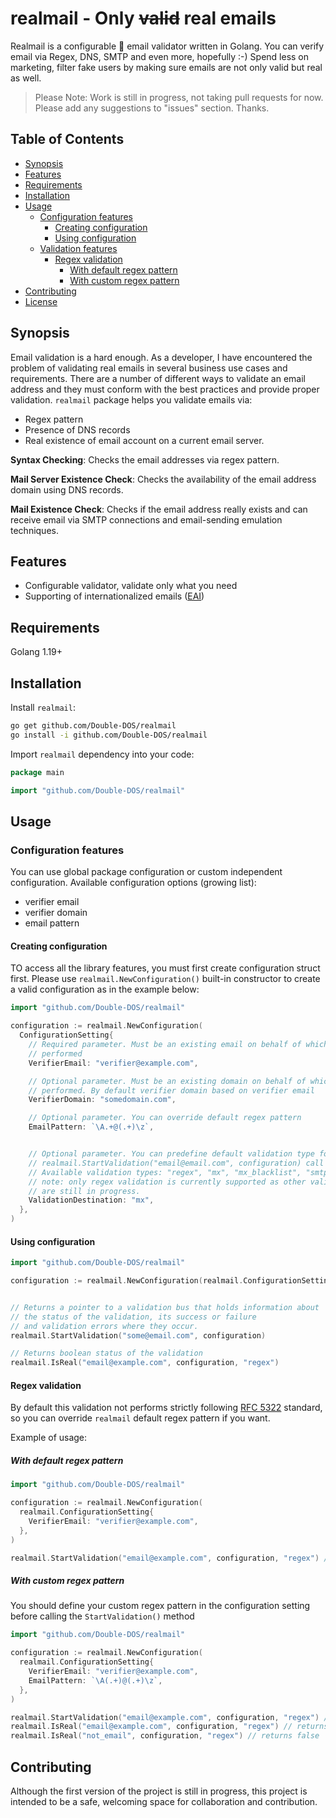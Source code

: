 # realmail - Only ~~valid~~ real emails

Realmail is a configurable 📨 email validator written in Golang.
You can verify email via Regex, DNS, SMTP and even more, hopefully :-)
Spend less on marketing, filter fake users by making sure emails are not only valid but real as well.

> Please Note: Work is still in progress, not taking pull requests for now. Please add any suggestions to "issues" section. Thanks.

## Table of Contents

- [Synopsis](#synopsis)
- [Features](#features)
- [Requirements](#requirements)
- [Installation](#installation)
- [Usage](#usage)
  - [Configuration features](#configuration-features)
    - [Creating configuration](#creating-configuration)
    - [Using configuration](#using-configuration)
  - [Validation features](#validation-features)
    - [Regex validation](#regex-validation)
      - [With default regex pattern](#with-default-regex-pattern)
      - [With custom regex pattern](#with-custom-regex-pattern)
- [Contributing](#contributing)
- [License](#license)
<!-- - [Code of Conduct](#code-of-conduct)
- [Credits](#credits)
- [Versioning](#versioning)
- [Changelog](CHANGELOG.md) -->

## Synopsis

Email validation is a hard enough. As a developer, I have encountered the problem of validating real emails in several business use cases and requirements. There are a number of different ways to validate an email address and they must conform with the best practices and provide proper validation. `realmail` package helps you validate emails via:

- Regex pattern
- Presence of DNS records
- Real existence of email account on a current email server.

**Syntax Checking**: Checks the email addresses via regex pattern.

**Mail Server Existence Check**: Checks the availability of the email address domain using DNS records.

**Mail Existence Check**: Checks if the email address really exists and can receive email via SMTP connections and email-sending emulation techniques.

## Features

- Configurable validator, validate only what you need
- Supporting of internationalized emails ([EAI](https://en.wikipedia.org/wiki/Email_address#Internationalization))
<!-- - Whitelist/blacklist validation layers (coming soon)
- Ability to configure different MX/SMTP validation flows (coming soon)
- Simple SMTP debugger (coming soon) -->

## Requirements

Golang 1.19+

## Installation

Install `realmail`:

```bash
go get github.com/Double-DOS/realmail
go install -i github.com/Double-DOS/realmail
```

Import `realmail` dependency into your code:

```go
package main

import "github.com/Double-DOS/realmail"
```

## Usage

### Configuration features

You can use global package configuration or custom independent configuration. Available configuration options (growing list):

- verifier email
- verifier domain
- email pattern
<!-- - connection timeout
- response timeout
- connection attempts
- default validation type
- validation type for domains
- whitelisted domains
- whitelist validation
- blacklisted domains
- blacklisted mx ip-addresses
- custom DNS gateway
- RFC MX lookup flow
- SMTP port number
- SMTP error body pattern
- SMTP fail fast
- SMTP safe check -->

#### Creating configuration

TO access all the library features, you must first create configuration struct first. Please use `realmail.NewConfiguration()` built-in constructor to create a valid configuration as in the example below:

```go
import "github.com/Double-DOS/realmail"

configuration := realmail.NewConfiguration(
  ConfigurationSetting{
    // Required parameter. Must be an existing email on behalf of which verification will be
    // performed
    VerifierEmail: "verifier@example.com",

    // Optional parameter. Must be an existing domain on behalf of which verification will be
    // performed. By default verifier domain based on verifier email
    VerifierDomain: "somedomain.com",

    // Optional parameter. You can override default regex pattern
    EmailPattern: `\A.+@(.+)\z`,


    // Optional parameter. You can predefine default validation type for
    // realmail.StartValidation("email@email.com", configuration) call without type-parameter
    // Available validation types: "regex", "mx", "mx_blacklist", "smtp"
    // note: only regex validation is currently supported as other validation destinations
    // are still in progress.
    ValidationDestination: "mx",
  },
)
```

#### Using configuration

```go
import "github.com/Double-DOS/realmail"

configuration := realmail.NewConfiguration(realmail.ConfigurationSetting{VerifierEmail: "verifier@example.com"})


// Returns a pointer to a validation bus that holds information about
// the status of the validation, its success or failure
// and validation errors where they occur.
realmail.StartValidation("some@email.com", configuration)

// Returns boolean status of the validation
realmail.IsReal("email@example.com", configuration, "regex")

```

#### Regex validation

<!-- Validation with regex pattern is the first validation level. It uses whitelist/blacklist check before running itself.

```code
[Whitelist/Blacklist] -> [Regex validation]
``` -->

By default this validation not performs strictly following [RFC 5322](https://www.ietf.org/rfc/rfc5322.txt) standard, so you can override `realmail` default regex pattern if you want.

Example of usage:

##### With default regex pattern

```go
import "github.com/Double-DOS/realmail"

configuration := realmail.NewConfiguration(
  realmail.ConfigurationSetting{
    VerifierEmail: "verifier@example.com",
  },
)

realmail.StartValidation("email@example.com", configuration, "regex") // returns pointer to ValidatorResult with validation details and error
```

##### With custom regex pattern

You should define your custom regex pattern in the configuration setting before calling the `StartValidation()` method

```go
import "github.com/Double-DOS/realmail"

configuration := realmail.NewConfiguration(
  realmail.ConfigurationSetting{
    VerifierEmail: "verifier@example.com",
    EmailPattern: `\A(.+)@(.+)\z`,
  },
)

realmail.StartValidation("email@example.com", configuration, "regex") // returns pointer to ValidatorResult with validation details and error
realmail.IsReal("email@example.com", configuration, "regex") // returns true
realmail.IsReal("not_email", configuration, "regex") // returns false
```

## Contributing

Although the first version of the project is still in progress, this project is intended to be a safe, welcoming space for collaboration and contribution.
